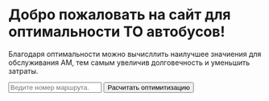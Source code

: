 <html lang="ru">
<head>
    <meta charset="UTF-8">
    <meta name="viewport" content="width=device-width, initial-scale=1.0">
</head>
<body>
    <h1>Добро пожаловать на сайт для оптимальности ТО автобусов!</h1>
    <p>Благодаря оптимальности можно вычисллить наилучшее значиения для обслуживания АМ, тем самым увеличив долговечность и уменьшить затраты.</p>
</body>
</html>
 <nav>
  <div class="search-box">
  <form action="#">
    <input type="text" placeholder="Ведите номер маршрута." name="search">
    <button type="submit">Расчитать оптимитизацию</button>
  </form>
  </div>
</nav>
